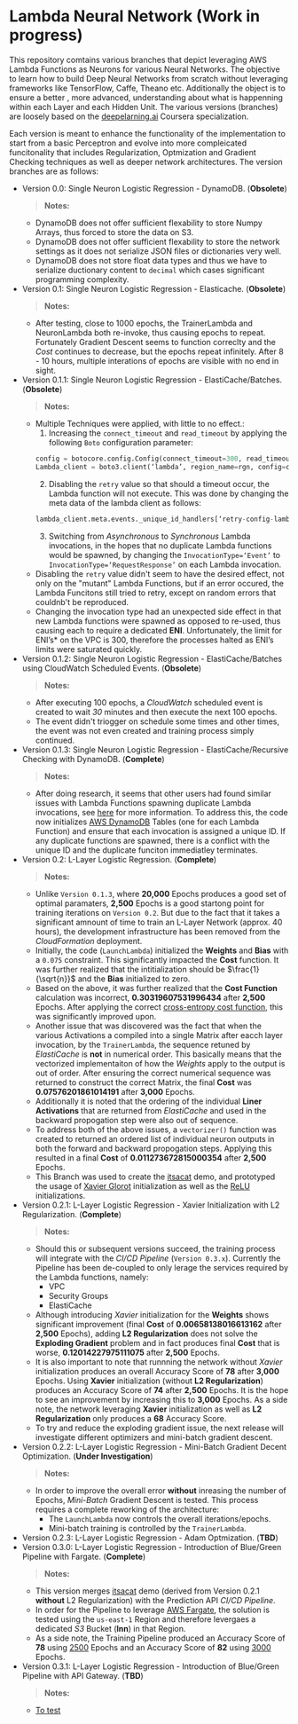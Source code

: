 # Lambda Neural Network (Work in progress)
This repository comtains various branches that depict leveraging AWS Lambda Functions as Neurons for various Neural Networks. The objective to learn how to build Deep Neural Networks from scratch without leveraging frameworks like TensorFlow, Caffe, Theano etc. Additionally the object is to ensure a better , more advanced, understanding about what is happenning within each Layer and each Hidden Unit. The various versions (branches) are loosely based on the [deepelarning.ai](https://www.coursera.org/specializations/deep-learning) Coursera specialization.

Each version is meant to enhance the functionality of the implementation to start from a basic Perceptron and evolve into more compleicated funcitonality that includes Regularization, Optmization and Gradient Checking techniques as well as deeper network architectures. The version branches are as follows:

- Version 0.0: Single Neuron Logistic Regression - DynamoDB. (**Obsolete**)
    >**Notes:**
    - DynamoDB does not offer sufficient flexability to store Numpy Arrays, thus forced to store the data on S3.
    - DynamoDB does not offer sufficient flexability to store the network settings as it does not serialize JSON files or dictionaries very well.
    - DynamoDB does not store float data types and thus we have to serialize ductionary content to `decimal` which cases significant programming complexity.
- Version 0.1: Single Neuron Logistic Regression - Elasticache. (**Obsolete**)
    >**Notes:**
    - After testing, close to 1000 epochs, the TrainerLambda and NeuronLambda both re-invoke, thus causing epochs to repeat. Fortunately Gradient Descent seems to function correclty and the *Cost* continues to decrease, but the epochs repeat infinitely. After 8 - 10 hours, multiple interations of epochs are visible with no end in sight.
- Version 0.1.1: Single Neuron Logistic Regression - ElastiCache/Batches. (**Obsolete**)
    >**Notes:**
    - Multiple Techniques were applied, with little to no effect.:
        1. Increasing the `connect_timeout` and `read_timeout` by applying the following `Boto` configuration parameter:
        ```python
        config = botocore.config.Config(connect_timeout=300, read_timeout=300)
        Lambda_client = boto3.client(‘lambda’, region_name=rgn, config=config)
        ```
        2. Disabling the `retry` value so that should a timeout occur, the Lambda function will not execute. This was done by changing the meta data of the lambda client as follows:
        ```python
        lambda_client.meta.events._unique_id_handlers[‘retry-config-lambda’][‘handler’]._checker.__dict__[‘_max_attempts’] = 0
        ```
        3. Switching from *Asynchronous* to *Synchronous* Lambda invocations, in the hopes that no duplicate Lambda functions would be spawned, by changing the `InvocationType=‘Event’` to `InvocationType=‘RequestResponse’` on each Lambda invocation.
    - Disabling the `retry` value didn't seem to have the desired effect,  not only on the "mutant" Lambda Functions, but if an error occured, the Lambda Funcitons still tried to retry, except on random errors that couldnb't be reproduced.
    - Changing the invocation type had an unexpected side effect in that new Lambda functions were spawned as opposed to re-used, thus causing each to require a dedicated **ENI**. Unfortunately, the limit for ENI’s* on the VPC is 300, therefore the processes halted as ENI’s limits were saturated quickly.
- Version 0.1.2: Single Neuron Logistic Regression - ElastiCache/Batches using CloudWatch Scheduled Events. (**Obsolete**)
    >**Notes:**
    - After executing 100 epochs, a *CloudWatch* scheduled event is created to wait *30* minutes and then execute the next 100 epochs.
    - The event didn't triogger on schedule some times and other times, the event was not even created and training process simply continued.
- Version 0.1.3: Single Neuron Logistic Regression - ElastiCache/Recursive Checking with DynamoDB. (**Complete**)
    >**Notes:**
    - After doing research, it seems that other users had found similar issues with Lambda Functions spawning duplicate Lambda invocations, see [here](https://cloudonaut.io/your-lambda-function-might-execute-twice-deal-with-it/) for more information. To address this, the code now initializes [AWS DynamoDB](https://aws.amazon.com/dynamodb/) Tables (one for each Lambda Function) and ensure that each invocation is assigned a unique ID. If any duplicate functions are spawned, there is a conflict with the unique ID and the duplicate funciton immediatley terminates.
- Version 0.2: L-Layer Logistic Regression. (**Complete**)
    >**Notes:**
    - Unlike  `Version 0.1.3`, where **20,000** Epochs produces a good set of optimal paramaters, **2,500** Epochs is a good startong point for training iterations on `Version 0.2`. But due to the fact that it takes a significant amnount of time to train an L-Layer Network (approx. 40 hours), the development infrastructure has been removed from the *CloudFormation* deployment.
    - Initially, the code (`LaunchLambda`) initialized the **Weights** and **Bias** with a `0.075` constraint. This significantly impacted the **Cost** function. It was further realized that the intitialization should be $\frac{1}{\sqrt{n}}$ and the **Bias** initialized to zero.
    - Based on the above, it was further realized that the **Cost Function** calculation was incorrect, **0.30319607531996434** after **2,500** Epochs. After applying the correct [cross-entropy cost function](http://neuralnetworksanddeeplearning.com/chap3.html#introducing_the_cross-entropy_cost_function), this was significantly improved upon.
    - Another issue that was discovered was the fact that when the various Activations a compiled into a single Matrix after eacch layer invocation, by the `TrainerLambda`, the sequence retuned by *ElastiCache* is **not** in numerical order. This basically means that the vectorized implementaiton of how the *Weights* apply to the output is out of order. After ensuring the correct numerical sequence was returned to construct the correct Matrix, the final **Cost** was **0.07576201861014191** after **3,000** Epochs.
    - Additionally it is noted that the ordering of the individual **Liner Activations** that are returned from *ElastiCache* and used in the backward propogation step were also out of sequence.
    - To address both of the above issues, a `vectorizer()` function was created to returned an ordered list of individual neuron outputs in both the forward and backward propogation steps. Applying this resulted in a final **Cost** of **0.011273672815000354** after **2,500** Epochs.
    - This Branch was used to create the [itsacat](https://github.com/darkreapyre/itsacat) demo, and prototyped the usage of [Xavier Glorot](http://jmlr.org/proceedings/papers/v9/glorot10a/glorot10a.pdf) initialization as well as the [ReLU](https://arxiv.org/pdf/1502.01852v1.pdf) initializations.
- Version 0.2.1: L-Layer Logistic Regression - Xavier Initialization with L2 Regularization. (**Complete**)
    >**Notes:**
    - Should this or subsequent versions succeed, the training process will integrate with the *CI/CD Pipeline* (`Version 0.3.x`). Currently the Pipeline has been de-coupled to only lerage the services required by the Lambda functions, namely:
        - VPC
        - Security Groups
        - ElastiCache
    - Although introducing *Xavier* initialization for the **Weights** shows significant improvement (final **Cost** of **0.00658138016613162** after **2,500** Epochs), adding **L2 Regularization** does not solve the **Exploding Gradient** problem and in fact produces final **Cost** that is worse, **0.12014227975111075** after **2,500** Epochs. 
    - It is also important to note that runnning the network without *Xavier* initialization produces an overall Accuracy Score of **$78%$** after **3,000** Epochs. Using **Xavier** initialization (without **L2 Regularization**) produces an Accuracy Score of **$74%$** after **2,500** Epochs. It is the hope to see an improvement by increasing this to **3,000** Epochs. As a side note, the network leveraging **Xavier** initialization as well as **L2 Regularization** only produces a **$68%$** Accuracy Score.
    - To try and reduce the exploding gradient issue, the next release will investigate different optimizers and mini-batch gradient descent.
- Version 0.2.2: L-Layer Logistic Regression - Mini-Batch Gradient Decent Optimization. (**Under Investigation**)
    >**Notes:**
    - In order to improve the overall error **without** inreasing the number of Epochs, *Mini-Batch* Gradient Descent is tested. This process requires a complete reworking of the architecture:
        - The `LaunchLambda` now controls the overall iterations/epochs.
        - Mini-batch training is controlled by the `TrainerLambda`.
- Version 0.2.3:  L-Layer Logistic Regression - Adam Optmization. (**TBD**)
- Version 0.3.0: L-Layer Logistic Regression - Introduction of Blue/Green Pipeline with Fargate. (**Complete**)
    >**Notes:**
    - This version merges [itsacat](https://github.com/darkreapyre/itsacat) demo (derived from Version 0.2.1 **without** L2 Regularization) with the Prediction API *CI/CD Pipeline*. 
    - In order for the Pipeline to leverage [AWS Fargate](https://aws.amazon.com/fargate/), the solution is tested using the `us-east-1` Region and therefore levergaes a dedicated *S3* Bucket (**lnn**) in that Region.
    - As a side note, the Training Pipeline produced an Accuracy Score of **$78%$** using [2500](https://github.com/darkreapyre/LNN/blob/0.3.0/artifacts/Analysis-MMD.ipynb) Epochs and an Accuracy Score of **$82%$** using [3000](https://github.com/darkreapyre/LNN/blob/0.3.0/artifacts/Analysis-MMM.ipynb) Epochs.
- Version 0.3.1: L-Layer Logistic Regression - Introduction of Blue/Green Pipeline with API Gateway. (**TBD**)
    >**Notes:**
    - [To test](https://www.96cloudshiftstrategies.com/flasklambdalab.html)
